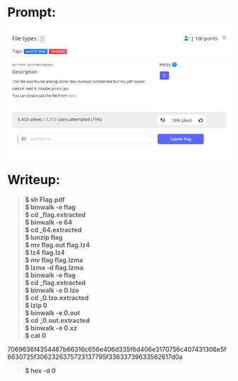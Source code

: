 <h1>
  Prompt:
</h1>

![alt text](prompt.png)

<h1>
  Writeup:
</h1>

> **$ sh Flag.pdf <br>
> $ binwalk -e flag <br>
> $ cd _flag.extracted <br>
> $ binwalk -e 64 <br>
> $ cd _64.extracted <br>
> $ lunzip flag <br>
> $ mv flag.out flag.lz4 <br>
> $ lz4 flag.lz4 <br>
> $ mv flag flag.lzma <br>
> $ lzma -d flag.lzma <br>
> $ binwalk -e flag <br>
> $ cd _flag.extracted <br>
> $ binwalk -e 0.lzo <br>
> $ cd _0.lzo.extracted <br>
> $ lzip 0 <br>
> $ binwalk -e 0.out <br>
> $ cd _0.out.extracted <br>
> $ binwalk -e 0.xz <br>
> $ cat 0** <br>
<p>7069636f4354467b66316c656e406d335f6d406e3170756c407431306e5f
6630725f3062326375723137795f33633739633562617d0a</p>

> **$ hex -d 0**
